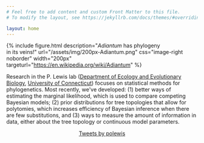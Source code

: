 ```yaml
---
# Feel free to add content and custom Front Matter to this file.
# To modify the layout, see https://jekyllrb.com/docs/themes/#overriding-theme-defaults

layout: home
---
```

{% include figure.html description="<em>Adiantum</em> has phylogeny<br/>in its veins!" url="/assets/img/200px-Adiantum.png" css="image-right noborder" width="200px" targeturl="https://en.wikipedia.org/wiki/Adiantum" %}

Research in the P. Lewis lab ([Department of Ecology and Evolutionary Biology](https://www.eeb.uconn.edu/), [University of Connecticut](https://www.uconn.edu/)) focuses on statistical methods for phylogenetics. 
Most recently, we've developed: (1) better ways of estimating the marginal likelihood,
which is used to compare competing Bayesian models; (2) prior distributions for tree
topologies that allow for polytomies, which increases efficiency of Bayesian inference
when there are few substitutions, and (3) ways to measure the amount of information 
in data, either about the tree topology or continuous model parameters.

<div class='jekyll-twitter-plugin' align="center">
    <div class="jekyll-twitter-plugin">
    <a class="twitter-timeline" data-width="500" data-tweet-limit="5" href="https://twitter.com/polewis?ref_src=twsrc%5Etfw">Tweets by polewis</a>
    <script async="" src="https://platform.twitter.com/widgets.js" charset="utf-8"></script>
    </div>
</div>

